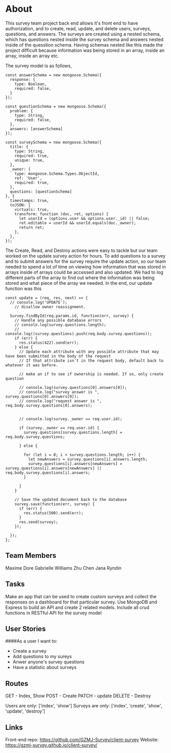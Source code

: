 # About

This survey team project back end allows it's front end to have
authorization, and to create, read, update, and delete users, surveys,
questions, and answers. The surveys are created using a nested schema, which has questions nested inside the survey schema and answers nested inside of the quesstion schema. Having schemas nested like this made the project difficult because information was being stored in an array, inside an array, inside an array etc.


The survey model is as follows,
```
const answerSchema = new mongoose.Schema({
  response: {
    type: Boolean,
    required: false,
  }
});

const questionSchema = new mongoose.Schema({
  problem: {
    type: String,
    required: false,
  },
  answers: [answerSchema]
});

const surveySchema = new mongoose.Schema({
  title: {
    type: String,
    required: true,
    unique: true,
  },
  _owner: {
    type: mongoose.Schema.Types.ObjectId,
    ref: 'User',
    required: true,
  },
  questions: [questionSchema]
}, {
  timestamps: true,
  toJSON: {
    virtuals: true,
    transform: function (doc, ret, options) {
      let userId = (options.user && options.user._id) || false;
      ret.editable = userId && userId.equals(doc._owner);
      return ret;
    },
  },
});
```

The Create, Read, and Destroy actions were easy to tackle but our team worked on the update survey action for hours. To add questions to a survey and to submit answers for the survey require the update action, so our team needed to spend a lot of time on viewing how information that was stored in arrays inside of arrays could be accessed and also updated. We had to log different parts of the array to find out where the information was being stored and what piece of the array we needed. In the end, our update function was this

```
const update = (req, res, next) => {
  // console.log('UPDATE');
    // disallow owner reassignment.

  Survey.findById(req.params.id, function(err, survey) {
    // Handle any possible database errors
    // console.log(survey.questions.length);
    // console.log((survey.questions).push(req.body.survey.questions));
    if (err) {
      res.status(422).send(err);
    } else {
      // Update each attribute with any possible attribute that may have been submitted in the body of the request
      // If that attribute isn't in the request body, default back to whatever it was before.

      // make an if to see if ownership is needed. If so, only create question

      // console.log(survey.questions[0].answers[0]);
      // console.log("survey answer is ", survey.questions[0].answers[0]);
      // console.log("request answer is ", req.body.survey.questions[0].answers);


      // console.log(survey._owner == req.user.id);

      if (survey._owner == req.user.id) {
        survey.questions[survey.questions.length] = req.body.survey.questions;

      } else {

        for (let i = 0; i < survey.questions.length; i++) {
          let newAnswers = survey.questions[i].answers.length;
          survey.questions[i].answers[newAnswers] = survey.questions[i].answers[newAnswers] || req.body.survey.questions[i].answers;
        }

      }
    }

    // Save the updated document back to the database
    survey.save(function(err, survey) {
      if (err) {
        res.status(500).send(err);
      }
      res.send(survey);
    });

  });
};
```

## Team Members

Maxime Dore
Gabrielle Williams
Zhu Chen
Jana Ryndin


## Tasks

Make an app that can be used to create custom surveys and collect the responses
on a dashboard for that particular survey. Use MongoDB and Express to build an API and create 2 related models. Include all crud functions in RESTful API for the survey model




## User Stories

####As a user I want to:
-   Create a survey
-   Add questions to my sureys
-   Anwer anyone's survey questions
-   Have a statistic about surveys


## Routes

 GET - Index, Show
 POST - Create
 PATCH - update
 DELETE - Destroy

 Users are only: ['index', 'show']
 Surveys are only: ['index', 'create', 'show', 'update', 'destroy']

 ## Links

 Front-end repo: https://github.com/GZMJ-Survey/client-survey
 Website: https://gzmj-survey.github.io/client-survey/
